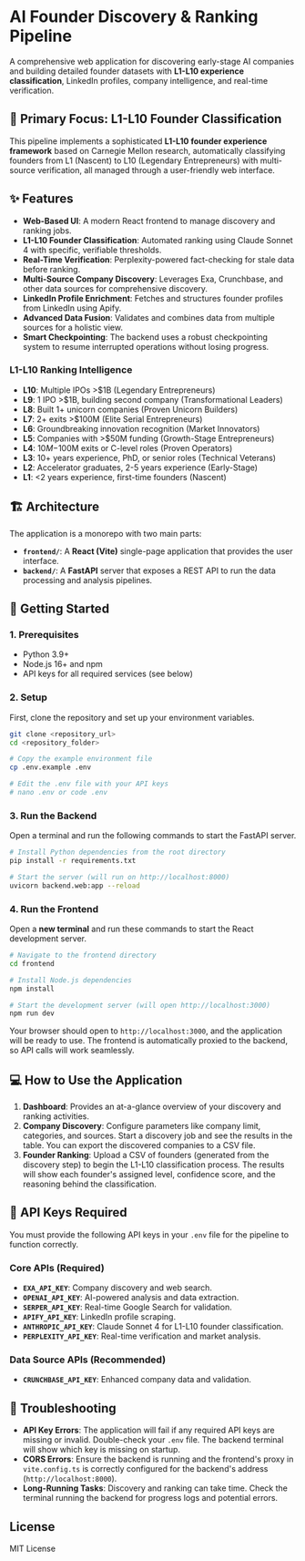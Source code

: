# AI Founder Discovery & Ranking Pipeline

A comprehensive web application for discovering early-stage AI companies and building detailed founder datasets with **L1-L10 experience classification**, LinkedIn profiles, company intelligence, and real-time verification.

## 🎯 Primary Focus: L1-L10 Founder Classification

This pipeline implements a sophisticated **L1-L10 founder experience framework** based on Carnegie Mellon research, automatically classifying founders from L1 (Nascent) to L10 (Legendary Entrepreneurs) with multi-source verification, all managed through a user-friendly web interface.

## ✨ Features

- **Web-Based UI**: A modern React frontend to manage discovery and ranking jobs.
- **L1-L10 Founder Classification**: Automated ranking using Claude Sonnet 4 with specific, verifiable thresholds.
- **Real-Time Verification**: Perplexity-powered fact-checking for stale data before ranking.
- **Multi-Source Company Discovery**: Leverages Exa, Crunchbase, and other data sources for comprehensive discovery.
- **LinkedIn Profile Enrichment**: Fetches and structures founder profiles from LinkedIn using Apify.
- **Advanced Data Fusion**: Validates and combines data from multiple sources for a holistic view.
- **Smart Checkpointing**: The backend uses a robust checkpointing system to resume interrupted operations without losing progress.

### L1-L10 Ranking Intelligence

- **L10**: Multiple IPOs >$1B (Legendary Entrepreneurs)
- **L9**: 1 IPO >$1B, building second company (Transformational Leaders)
- **L8**: Built 1+ unicorn companies (Proven Unicorn Builders)
- **L7**: 2+ exits >$100M (Elite Serial Entrepreneurs)
- **L6**: Groundbreaking innovation recognition (Market Innovators)
- **L5**: Companies with >$50M funding (Growth-Stage Entrepreneurs)
- **L4**: $10M-$100M exits or C-level roles (Proven Operators)
- **L3**: 10+ years experience, PhD, or senior roles (Technical Veterans)
- **L2**: Accelerator graduates, 2-5 years experience (Early-Stage)
- **L1**: <2 years experience, first-time founders (Nascent)

## 🏗️ Architecture

The application is a monorepo with two main parts:

- **`frontend/`**: A **React (Vite)** single-page application that provides the user interface.
- **`backend/`**: A **FastAPI** server that exposes a REST API to run the data processing and analysis pipelines.

## 🚀 Getting Started

### 1. Prerequisites

- Python 3.9+
- Node.js 16+ and npm
- API keys for all required services (see below)

### 2. Setup

First, clone the repository and set up your environment variables.

```bash
git clone <repository_url>
cd <repository_folder>

# Copy the example environment file
cp .env.example .env

# Edit the .env file with your API keys
# nano .env or code .env
```

### 3. Run the Backend

Open a terminal and run the following commands to start the FastAPI server.

```bash
# Install Python dependencies from the root directory
pip install -r requirements.txt

# Start the server (will run on http://localhost:8000)
uvicorn backend.web:app --reload
```

### 4. Run the Frontend

Open a **new terminal** and run these commands to start the React development server.

```bash
# Navigate to the frontend directory
cd frontend

# Install Node.js dependencies
npm install

# Start the development server (will open http://localhost:3000)
npm run dev
```

Your browser should open to `http://localhost:3000`, and the application will be ready to use. The frontend is automatically proxied to the backend, so API calls will work seamlessly.

## 💻 How to Use the Application

1.  **Dashboard**: Provides an at-a-glance overview of your discovery and ranking activities.
2.  **Company Discovery**: Configure parameters like company limit, categories, and sources. Start a discovery job and see the results in the table. You can export the discovered companies to a CSV file.
3.  **Founder Ranking**: Upload a CSV of founders (generated from the discovery step) to begin the L1-L10 classification process. The results will show each founder's assigned level, confidence score, and the reasoning behind the classification.

## 🔑 API Keys Required

You must provide the following API keys in your `.env` file for the pipeline to function correctly.

### Core APIs (Required)

- **`EXA_API_KEY`**: Company discovery and web search.
- **`OPENAI_API_KEY`**: AI-powered analysis and data extraction.
- **`SERPER_API_KEY`**: Real-time Google Search for validation.
- **`APIFY_API_KEY`**: LinkedIn profile scraping.
- **`ANTHROPIC_API_KEY`**: Claude Sonnet 4 for L1-L10 founder classification.
- **`PERPLEXITY_API_KEY`**: Real-time verification and market analysis.

### Data Source APIs (Recommended)

- **`CRUNCHBASE_API_KEY`**: Enhanced company data and validation.

## 🔧 Troubleshooting

- **API Key Errors**: The application will fail if any required API keys are missing or invalid. Double-check your `.env` file. The backend terminal will show which key is missing on startup.
- **CORS Errors**: Ensure the backend is running and the frontend's proxy in `vite.config.ts` is correctly configured for the backend's address (`http://localhost:8000`).
- **Long-Running Tasks**: Discovery and ranking can take time. Check the terminal running the backend for progress logs and potential errors.

## License

MIT License
